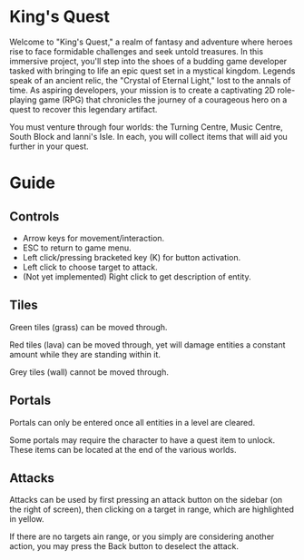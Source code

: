 # King's Quest
Welcome to "King's Quest," a realm of fantasy and adventure where heroes rise to face formidable challenges and seek untold treasures. In this immersive project, you'll step into the shoes of a budding game developer tasked with bringing to life an epic quest set in a mystical kingdom. Legends speak of an ancient relic, the "Crystal of Eternal Light," lost to the annals of time. As aspiring developers, your mission is to create a captivating 2D role-playing game (RPG) that chronicles the journey of a courageous hero on a quest to recover this legendary artifact.

You must venture through four worlds: the Turning Centre, Music Centre, South Block and Ianni's Isle. In each, you will collect items that will aid you further in your quest.

# Guide
## Controls
- Arrow keys for movement/interaction.
- ESC to return to game menu.
- Left click/pressing bracketed key (K) for button activation.
- Left click to choose target to attack.
- (Not yet implemented) Right click to get description of entity.
## Tiles
Green tiles (grass) can be moved through.

Red tiles (lava) can be moved through, yet will damage entities a constant amount while they are standing within it.

Grey tiles (wall) cannot be moved through.
## Portals
Portals can only be entered once all entities in a level are cleared.

Some portals may require the character to have a quest item to unlock. These items can be located at the end of the various worlds.
## Attacks
Attacks can be used by first pressing an attack button on the sidebar (on the right of screen), then clicking on a target in range, which are highlighted in yellow. 

If there are no targets ain range, or you simply are considering another action, you may press the Back button to deselect the attack.
